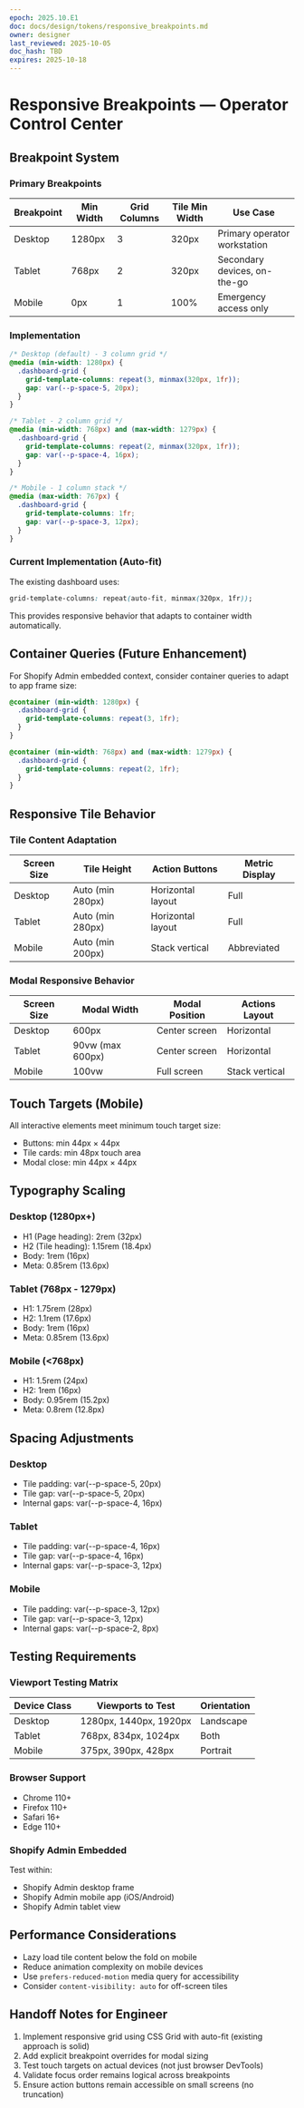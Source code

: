 ```yaml
---
epoch: 2025.10.E1
doc: docs/design/tokens/responsive_breakpoints.md
owner: designer
last_reviewed: 2025-10-05
doc_hash: TBD
expires: 2025-10-18
---
```

# Responsive Breakpoints — Operator Control Center

## Breakpoint System

### Primary Breakpoints

| Breakpoint | Min Width | Grid Columns | Tile Min Width | Use Case |
|------------|-----------|--------------|----------------|----------|
| Desktop    | 1280px    | 3            | 320px          | Primary operator workstation |
| Tablet     | 768px     | 2            | 320px          | Secondary devices, on-the-go |
| Mobile     | 0px       | 1            | 100%           | Emergency access only |

### Implementation

```css
/* Desktop (default) - 3 column grid */
@media (min-width: 1280px) {
  .dashboard-grid {
    grid-template-columns: repeat(3, minmax(320px, 1fr));
    gap: var(--p-space-5, 20px);
  }
}

/* Tablet - 2 column grid */
@media (min-width: 768px) and (max-width: 1279px) {
  .dashboard-grid {
    grid-template-columns: repeat(2, minmax(320px, 1fr));
    gap: var(--p-space-4, 16px);
  }
}

/* Mobile - 1 column stack */
@media (max-width: 767px) {
  .dashboard-grid {
    grid-template-columns: 1fr;
    gap: var(--p-space-3, 12px);
  }
}
```

### Current Implementation (Auto-fit)

The existing dashboard uses:
```css
grid-template-columns: repeat(auto-fit, minmax(320px, 1fr));
```

This provides responsive behavior that adapts to container width automatically.

## Container Queries (Future Enhancement)

For Shopify Admin embedded context, consider container queries to adapt to app frame size:

```css
@container (min-width: 1280px) {
  .dashboard-grid {
    grid-template-columns: repeat(3, 1fr);
  }
}

@container (min-width: 768px) and (max-width: 1279px) {
  .dashboard-grid {
    grid-template-columns: repeat(2, 1fr);
  }
}
```

## Responsive Tile Behavior

### Tile Content Adaptation

| Screen Size | Tile Height | Action Buttons | Metric Display |
|-------------|-------------|----------------|----------------|
| Desktop     | Auto (min 280px) | Horizontal layout | Full |
| Tablet      | Auto (min 280px) | Horizontal layout | Full |
| Mobile      | Auto (min 200px) | Stack vertical | Abbreviated |

### Modal Responsive Behavior

| Screen Size | Modal Width | Modal Position | Actions Layout |
|-------------|-------------|----------------|----------------|
| Desktop     | 600px       | Center screen  | Horizontal |
| Tablet      | 90vw (max 600px) | Center screen | Horizontal |
| Mobile      | 100vw       | Full screen    | Stack vertical |

## Touch Targets (Mobile)

All interactive elements meet minimum touch target size:
- Buttons: min 44px × 44px
- Tile cards: min 48px touch area
- Modal close: min 44px × 44px

## Typography Scaling

### Desktop (1280px+)
- H1 (Page heading): 2rem (32px)
- H2 (Tile heading): 1.15rem (18.4px)
- Body: 1rem (16px)
- Meta: 0.85rem (13.6px)

### Tablet (768px - 1279px)
- H1: 1.75rem (28px)
- H2: 1.1rem (17.6px)
- Body: 1rem (16px)
- Meta: 0.85rem (13.6px)

### Mobile (<768px)
- H1: 1.5rem (24px)
- H2: 1rem (16px)
- Body: 0.95rem (15.2px)
- Meta: 0.8rem (12.8px)

## Spacing Adjustments

### Desktop
- Tile padding: var(--p-space-5, 20px)
- Tile gap: var(--p-space-5, 20px)
- Internal gaps: var(--p-space-4, 16px)

### Tablet
- Tile padding: var(--p-space-4, 16px)
- Tile gap: var(--p-space-4, 16px)
- Internal gaps: var(--p-space-3, 12px)

### Mobile
- Tile padding: var(--p-space-3, 12px)
- Tile gap: var(--p-space-3, 12px)
- Internal gaps: var(--p-space-2, 8px)

## Testing Requirements

### Viewport Testing Matrix

| Device Class | Viewports to Test | Orientation |
|--------------|-------------------|-------------|
| Desktop      | 1280px, 1440px, 1920px | Landscape |
| Tablet       | 768px, 834px, 1024px | Both |
| Mobile       | 375px, 390px, 428px | Portrait |

### Browser Support

- Chrome 110+
- Firefox 110+
- Safari 16+
- Edge 110+

### Shopify Admin Embedded

Test within:
- Shopify Admin desktop frame
- Shopify Admin mobile app (iOS/Android)
- Shopify Admin tablet view

## Performance Considerations

- Lazy load tile content below the fold on mobile
- Reduce animation complexity on mobile devices
- Use `prefers-reduced-motion` media query for accessibility
- Consider `content-visibility: auto` for off-screen tiles

## Handoff Notes for Engineer

1. Implement responsive grid using CSS Grid with auto-fit (existing approach is solid)
2. Add explicit breakpoint overrides for modal sizing
3. Test touch targets on actual devices (not just browser DevTools)
4. Validate focus order remains logical across breakpoints
5. Ensure action buttons remain accessible on small screens (no truncation)
